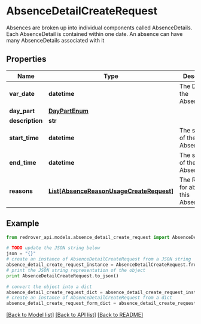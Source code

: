# AbsenceDetailCreateRequest

Absences are broken up into individual components called AbsenceDetails. Each AbsenceDetail is contained within one date. An absence can have many AbsenceDetails associated with it

## Properties

Name | Type | Description | Notes
------------ | ------------- | ------------- | -------------
**var_date** | **datetime** | The Date of the AbsenceDetail | 
**day_part** | [**DayPartEnum**](DayPartEnum.md) |  | 
**description** | **str** |  | [optional] 
**start_time** | **datetime** | The start time of the AbsenceDetail | 
**end_time** | **datetime** | The start time of the AbsenceDetail | 
**reasons** | [**List[AbsenceReasonUsageCreateRequest]**](AbsenceReasonUsageCreateRequest.md) | The Reasons for absence in this AbsenceDetail | 

## Example

```python
from redrover_api.models.absence_detail_create_request import AbsenceDetailCreateRequest

# TODO update the JSON string below
json = "{}"
# create an instance of AbsenceDetailCreateRequest from a JSON string
absence_detail_create_request_instance = AbsenceDetailCreateRequest.from_json(json)
# print the JSON string representation of the object
print AbsenceDetailCreateRequest.to_json()

# convert the object into a dict
absence_detail_create_request_dict = absence_detail_create_request_instance.to_dict()
# create an instance of AbsenceDetailCreateRequest from a dict
absence_detail_create_request_form_dict = absence_detail_create_request.from_dict(absence_detail_create_request_dict)
```
[[Back to Model list]](../README.md#documentation-for-models) [[Back to API list]](../README.md#documentation-for-api-endpoints) [[Back to README]](../README.md)


